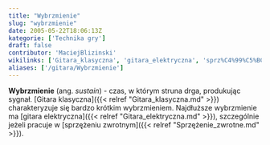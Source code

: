 ```yaml
---
title: "Wybrzmienie"
slug: "wybrzmienie"
date: 2005-05-22T18:06:13Z
kategorie: ['Technika gry']
draft: false
contributor: 'MaciejBlizinski'
wikilinks: ['Gitara_klasyczna', 'gitara_elektryczna', 'sprz%C4%99%C5%BCenie_zwrotne', 'sygna%C5%82']
aliases: ['/gitara/Wybrzmienie']
---
```

**Wybrzmienie** (ang. *sustain*) - czas, w którym struna drga,
produkując sygnał<!-- link nie odnosił się do niczego: 'Wybrzmienie' (PosixPath('Wybrzmienie.md')) links to 'sygnał' (PosixPath('/no/path/exists')) and that does not exist -->. [Gitara
klasyczna]({{< relref "Gitara_klasyczna.md" >}}) charakteryzuje się bardzo
krótkim wybrzmieniem. Najdłuższe wybrzmienie ma [gitara
elektryczna]({{< relref "Gitara_elektryczna.md" >}}), szczególnie jeżeli pracuje
w [sprzężeniu zwrotnym]({{< relref "Sprzężenie_zwrotne.md" >}}).

